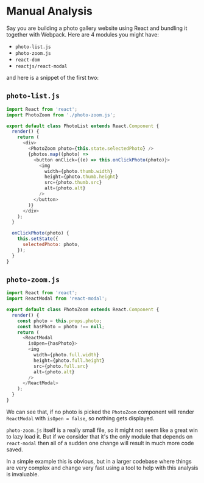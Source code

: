 # Manual Analysis

Say you are building a photo gallery website using React and bundling it together with Webpack. Here are 4 modules you might have:

- `photo-list.js`
- `photo-zoom.js`
- `react-dom`
- `reactjs/react-modal`

and here is a snippet of the first two:

## `photo-list.js`

```javascript
import React from 'react';
import PhotoZoom from './photo-zoom.js';

export default class PhotoList extends React.Component {
  render() {
    return (
      <div>
        <PhotoZoom photo={this.state.selectedPhoto} />
        {photos.map((photo) =>
          <button onClick={(e) => this.onClickPhoto(photo)}>
            <img
              width={photo.thumb.width}
              height={photo.thumb.height}
              src={photo.thumb.src}
              alt={photo.alt}
            />
          </button>
        )}
      </div>
    );
  }

  onClickPhoto(photo) {
    this.setState({
      selectedPhoto: photo,
    });
  }
}
```

## `photo-zoom.js`

```javascript
import React from 'react';
import ReactModal from 'react-modal';

export default class PhotoZoom extends React.Component {
  render() {
    const photo = this.props.photo;
    const hasPhoto = photo !== null;
    return (
      <ReactModal
        isOpen={hasPhoto}>
        <img
          width={photo.full.width}
          height={photo.full.height}
          src={photo.full.src}
          alt={photo.alt}
        />
      </ReactModal>
    );
  }
}
```

We can see that, if no photo is picked the `PhotoZoom` component will render `ReactModal` with `isOpen = false`, so nothing gets displayed.

`photo-zoom.js` itself is a really small file, so it might not seem like a great win to lazy load it. But if we consider that it's the only module that depends on `react-modal` then all of a sudden one change will result in much more code saved.

In a simple example this is obvious, but in a larger codebase where things are very complex and change very fast using a tool to help with this analysis is invaluable.
